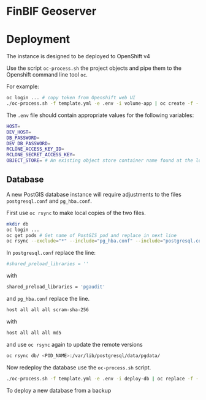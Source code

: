 # FinBIF Geoserver

# Deployment

The instance is designed to be deployed to OpenShift v4

Use the script `oc-process.sh` the project objects and pipe them to the Openshift command line tool `oc`.

For example:

```sh
oc login ... # copy token from Openshift web UI
./oc-process.sh -f template.yml -e .env -i volume-app | oc create -f -
```

The `.env` file should contain appropriate values for the following variables:

```sh
HOST=
DEV_HOST=
DB_PASSWORD=
DEV_DB_PASSWORD=
RCLONE_ACCESS_KEY_ID=
RCLONE_SECRET_ACCESS_KEY=
OBJECT_STORE= # An existing object store container name found at the location specified in `rclone.conf` 
```

## Database 

A new PostGIS database instance will require adjustments to the files `postgresql.conf` and `pg_hba.conf`.

First use `oc rsync` to make local copies of the two files.

```sh
mkdir db
oc login ...
oc get pods # Get name of PostGIS pod and replace in next line
oc rsync --exclude="*" --include="pg_hba.conf" --include="postgresql.conf" <POD_NAME>:/var/lib/postgresql/data/pgdata/ db/
```

In `postgresql.conf` replace the line:

```sh
#shared_preload_libraries = ''
```

with 

```sh
shared_preload_libraries = 'pgaudit'
```

and `pg_hba.conf` replace the line.

```sh
host all all all scram-sha-256
```

with 

```sh
host all all all md5
```

and use `oc rsync` again to update the remote versions

```sh
oc rsync db/ <POD_NAME>:/var/lib/postgresql/data/pgdata/
```

Now redeploy the database use the `oc-process.sh` script.

```sh
./oc-process.sh -f template.yml -e .env -i deploy-db | oc replace -f -
```

To deploy a new database from a backup 